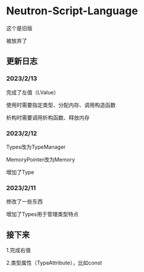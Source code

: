 # Neutron-Script-Language

这个是旧版

被放弃了

## 更新日志

### 2023/2/13

完成了左值（LValue）

使用时需要指定类型、分配内存、调用构造函数

析构时需要调用析构函数、释放内存

### 2023/2/12

Types改为TypeManager

MemoryPointer改为Memory

增加了Type

### 2023/2/11

修改了一些东西

增加了Types用于管理类型特点

## 接下来

1.完成右值

2.类型属性（TypeAttribute），比如const

